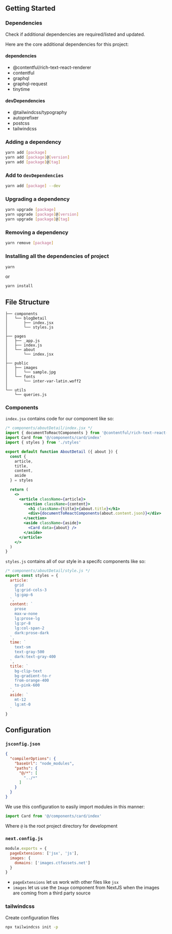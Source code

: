 ## Getting Started

### Dependencies

Check if additional dependencies are required/listed and updated. 

Here are the core additional dependencies for this project:

#### dependencies

- @contentful/rich-text-react-renderer
- contentful
- graphql
- graphql-request
- tinytime

#### devDependencies

- @tailwindcss/typography
- autoprefixer
- postcss
- tailwindcss

### Adding a dependency

```bash
yarn add [package]
yarn add [package]@[version]
yarn add [package]@[tag]
```

### Add to `devDependencies`

```bash
yarn add [package] --dev
```

### Upgrading a dependency

```bash
yarn upgrade [package]
yarn upgrade [package]@[version]
yarn upgrade [package]@[tag]
```

### Removing a dependency
```bash
yarn remove [package]
```

### Installing all the dependencies of project
```bash
yarn
```

or

```bash
yarn install
```

## File Structure

```
├── components
│   └── blogDetail
│       ├── index.jsx
│       └── styles.js
│
├── pages
│   ├── _app.js
│   ├── index.js
│   └── about
│       └── index.jsx
│
├── public
│   ├── images
│   │   └── sample.jpg
│   └── fonts
│       └── inter-var-latin.woff2
│
└── utils
    └── queries.js
```

### Components

`index.jsx` contains code for our component like so:

```jsx
/* components/aboutDetail/index.jsx */
import { documentToReactComponents } from '@contentful/rich-text-react-renderer'
import Card from '@/components/card/index'
import { styles } from './styles'

export default function AboutDetail ({ about }) {
  const {
    article,
    title,
    content,
    aside
  } = styles

  return (
    <>
      <article className={article}>
        <section className={content}>
          <h1 className={title}>{about.title}</h1>
          <div>{documentToReactComponents(about.content.json)}</div>
        </section>
        <aside className={aside}>
          <Card data={about} />
        </aside>
      </article>
    </>
  )
}
```

`styles.js` contains all of our style in a specifc components like so:
```JavaScript
/* components/aboutDetail/style.js */
export const styles = {
  article: `
    grid
    lg:grid-cols-3
    lg:gap-6
  `,
  content: `
    prose
    max-w-none
    lg:prose-lg
    lg:pr-8
    lg:col-span-2
    dark:prose-dark
  `,
  time: `
    text-sm
    text-gray-500
    dark:text-gray-400
  `,
  title: `
    bg-clip-text
    bg-gradient-to-r
    from-orange-400
    to-pink-600
  `,
  aside: `
    mt-12
    lg:mt-0
  `
}

```

## Configuration

### `jsconfig.json`

```json
{
  "compilerOptions": {
    "baseUrl": "node_modules",
    "paths": {
      "@/*": [
        "../*"
      ]
    }
  }
}
```

We use this configuration to easily import modules in this manner:
```jsx
import Card from '@/components/card/index'
```
Where `@` is the root project directory for development

### `next.config.js`

```JavaScript
module.exports = {
  pageExtensions: ['jsx', 'js'],
  images: {
    domains: ['images.ctfassets.net']
  }
}
```

- `pageExtensions` let us work with other files like `jsx`
- `images` let us use the `Image` component from NextJS when the images are coming from a third party source

### tailwindcss

Create configuration files 

```bash
npx tailwindcss init -p
```

